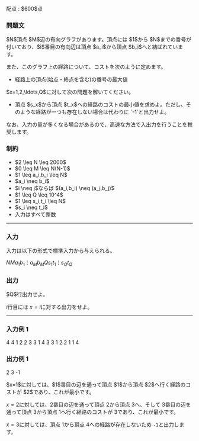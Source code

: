 
<div>

<span>

<span>

<p>
配点 : $600$点
</p>

<div>

<section>

### **問題文**

<p>
$N$頂点 $M$辺の有向グラフがあります。頂点には $1$から $N$までの番号が付いており、$i$番目の有向辺は頂点 $a_i$から頂点 $b_i$へと結ばれています。
</p>

<p>
また、このグラフ上の経路について、コストを次のように定めます。
</p>

<ul>

<li>
経路上の頂点(始点・終点を含む)の番号の最大値
</li>

</ul>

<p>
$x=1,2,\ldots,Q$に対して次の問題を解いてください。
</p>

<ul>

<li>
頂点 $s_x$から頂点 $t_x$への経路のコストの最小値を求めよ。ただし、そのような経路が一つも存在しない場合は代わりに `-1`と出力せよ。
</li>

</ul>

<p>
なお、入力の量が多くなる場合があるので、高速な方法で入出力を行うことを推奨します。
</p>

</section>

</div>

<div>

<section>

### **制約**

<ul>

<li>
$2 \leq N \leq 2000$
</li>

<li>
$0 \leq M \leq N(N-1)$
</li>

<li>
$1 \leq a_i,b_i \leq N$
</li>

<li>
$a_i \neq b_i$
</li>

<li>
$i \neq j$ならば $(a_i,b_i) \neq (a_j,b_j)$
</li>

<li>
$1 \leq Q \leq 10^4$
</li>

<li>
$1 \leq s_i,t_i \leq N$
</li>

<li>
$s_i \neq t_i$
</li>

<li>
入力はすべて整数
</li>

</ul>

</section>

</div>

---

<div>

<div>

<section>

### **入力**

<p>
入力は以下の形式で標準入力から与えられる。
</p>

<div>

$N$$M$$a_1$$b_1$$\vdots$$a_M$$b_M$$Q$$s_1$$t_1$$\vdots$$s_Q$$t_Q$
</div>

</section>

</div>

<div>

<section>

### **出力**

<p>
$Q$行出力せよ。

$i$行目には $x=i$に対する出力をせよ。
</p>

</section>

</div>

</div>

---

<div>

<section>

### **入力例 1**

<div>

4 4
1 2
2 3
3 1
4 3
3
1 2
2 1
1 4

</div>

</section>

</div>

<div>

<section>

### **出力例 1**

<div>

2
3
-1

</div>

<p>
$x=1$に対しては、$1$番目の辺を通って頂点 $1$から頂点 $2$へ行く経路のコストが $2$であり、これが最小です。

$x=2$に対しては、$2$番目の辺を通って頂点 $2$から頂点 $3$へ、そして $3$番目の辺を通って頂点 $3$から頂点 $1$へ行く経路のコストが $3$であり、これが最小です。

$x=3$に対しては、頂点 $1$から頂点 $4$への経路が存在しないため `-1`と出力します。  
</p>

</section>

</div>

</span>

</span>

</div>
